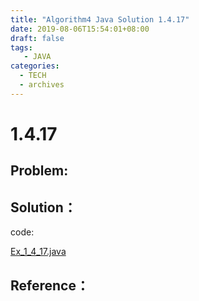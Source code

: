 ```yaml
---
title: "Algorithm4 Java Solution 1.4.17"
date: 2019-08-06T15:54:01+08:00
draft: false
tags:
   - JAVA
categories:
  - TECH
  - archives
---
```



# 1.4.17

## Problem:


## Solution：

code:

[Ex_1_4_17.java](./Ex_1_4_17.java)


## Reference：


